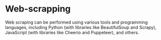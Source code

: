 # Web-scrapping
Web scraping can be performed using various tools and programming languages, including Python (with libraries like BeautifulSoup and Scrapy), JavaScript (with libraries like Cheerio and Puppeteer), and others. 
